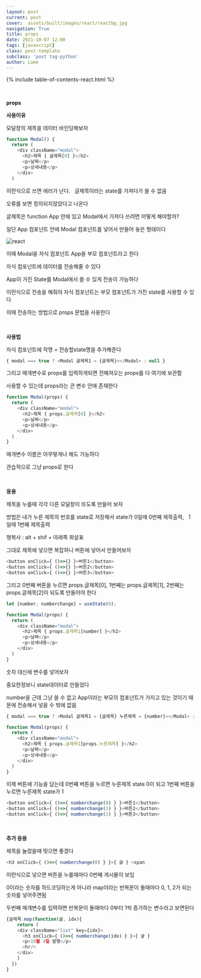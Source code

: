 ```yaml
---
layout: post
current: post
cover:  assets/built/images/react/reactbg.jpg
navigation: True
title: props
date: 2021-10-07 12:00
tags: [javascript]
class: post-template
subclass: 'post tag-python'
author: Lome
---
```


<span></span>

{% include table-of-contents-react.html %}

<br>

<strong class="subtitle_fontAwesome">props</strong>

<strong class="subtitle2_fontAwesome">사용이유</strong>

모달창의 제목을 데이터 바인딩해보자

~~~javascript
function Modal() {
  return (
    <div className="modal">
      <h2>제목 { 글제목[0] }</h2>
      <p>날짜</p>
      <p>상세내용</p>
    </div>
  )
~~~

이런식으로 쓰면 에러가 난다. &#160; 글제목이라는 state를 가져다가 쓸 수 없음

오류를 보면 정의되지않았다고 나온다

글제목은 function App 안에 있고 Modal에서 가져다 쓰려면 어떻게 해야할까?

일단 App 컴포넌트 안에 Modal 컴포넌트를 넣어서 만들어 놓은 형태이다

![react](assets/built/images/react/react24.jpg)

이때 Modal을 자식 컴포넌트 App을 부모 컴포넌트라고 한다

자식 컴포넌트에 데이터를 전송해줄 수 있다

App이 가진 State를 Modal에서 쓸 수 있게 전송이 가능하다

이런식으로 전송을 해줘야 자식 컴포넌트는 부모 컴포넌트가 가진  state를 사용할 수 있다

이때 전송하는 방법으로 props 문법을 사용한다

<br>

<strong class="subtitle2_fontAwesome">사용법</strong>

자식 컴포넌트에 작명 = 전송할state명을 추가해준다

~~~javascript
{ modal === true ? <Modal 글제목1 = {글제목}></Modal> : null }
~~~

그리고 매개변수로 props를 입력하게되면 전해져오는 props를 다 여기에 보관함

사용할 수 있는데 props라는 큰 변수 안에 존재한다

~~~javascript
function Modal(props) {
  return (
    <div className="modal">
      <h2>제목 { props.글제목[0] }</h2>
      <p>날짜</p>
      <p>상세내용</p>
    </div>
  )
}
~~~

매개변수 이름은 아무렇게나 해도 가능하다

관습적으로 그냥 props로 한다

<br>

<strong class="subtitle2_fontAwesome">응용</strong>

제목을 누를때 각각 다른 모달창이 뜨도록 만들어 보자

방법은 내가 누른 제목의 번호를 state로 저장해서 state가 0일때 0번째 제목출력, &#160; 1일때 1번째 제목출력

행복사 : alt + shif + 아래쪽 화살표

그대로 제목에 넣으면 복잡하니 버튼에 넣어서 만들어보자

~~~javascript
<button onClick={ ()=>{} }>버튼1</button>
<button onClick={ ()=>{} }>버튼2</button>
<button onClick={ ()=>{} }>버튼3</button>
~~~

그리고 0번째 버튼을 누르면 props.글제목[0], 1번째는 props.글제목[1], 2번째는 props.글제목[2]이 되도록 만들어야 한다

~~~javascript
let [number, numberchange] = useState(0);

function Modal(props) {
  return (
    <div className="modal">
      <h2>제목 { props.글제목1[number] }</h2>
      <p>날짜</p>
      <p>상세내용</p>
    </div>
  )
}
~~~

숫자 대신에 변수를 넣어보자

중요한정보니 state데이터로 만들었다

number을 근데 그냥 쓸 수 없고 App이라는 부모의 컴포넌트가 가지고 있는 것이기 때문에 전송해서 넣을 수 밖에 없음

~~~javascript
{ modal === true ? <Modal 글제목1 = {글제목} 누른제목 = {number}></Modal> : null }

function Modal(props) {
  return (
    <div className="modal">
      <h2>제목 { props.글제목1[props.누른제목] }</h2>
      <p>날짜</p>
      <p>상세내용</p>
    </div>
  )
}
~~~

이제 버튼에 기능을 담는데 0번쨰 버튼을 누르면 누른제목 state 0이 되고 1번째 버튼을 누르면 누른제목 state가 1

~~~javascript
<button onClick={ ()=>{ numberchange(0) } }>버튼1</button>
<button onClick={ ()=>{ numberchange(1) } }>버튼2</button>
<button onClick={ ()=>{ numberchange(2) } }>버튼3</button>  
~~~


<br>

<strong class="subtitle2_fontAwesome">추가 응용</strong>

제목을 눌렀을때 떳으면 좋겠다

~~~javascript
<h3 onClick={ ()=>{ numberchange(0) } }>{ 글 } <span
~~~

이런식으로 넣으면 버튼을 누를때마다 0번째 게시물이 보임

0이라는 숫자를 하드코딩하는게 아니라 map이라는 반복문이 돌때마다 0, 1, 2가 되는 숫자를 넣어주면됨

두번째 매개변수를 입력하면 반복문이 돌때마다 0부터 1씩 증가하는 변수라고 보면된다

~~~javascript
{글제목.map(function(글, idx){
    return (
    <div className="list" key={idx}> 
      <h3 onClick={ ()=>{ numberchange(idx) } }>{ 글 } 
      <p>10월 4일 발행</p>
      <hr/>
    </div>
    )
  })
}
~~~